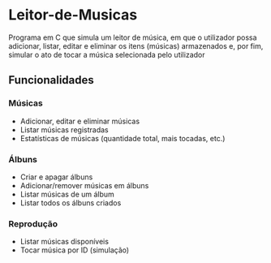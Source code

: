 # Leitor-de-Musicas
Programa em C que simula um leitor de música, em que o utilizador possa adicionar, listar, editar e eliminar os itens (músicas) armazenados e, por fim, simular o ato de tocar a música selecionada pelo utilizador

## Funcionalidades
### Músicas 
- Adicionar, editar e eliminar músicas
- Listar músicas registradas
- Estatísticas de músicas (quantidade total, mais tocadas, etc.)

### Álbuns
- Criar e apagar álbuns
- Adicionar/remover músicas em álbuns
- Listar músicas de um álbum
- Listar todos os álbuns criados

### Reprodução
- Listar músicas disponíveis
- Tocar música por ID (simulação)
